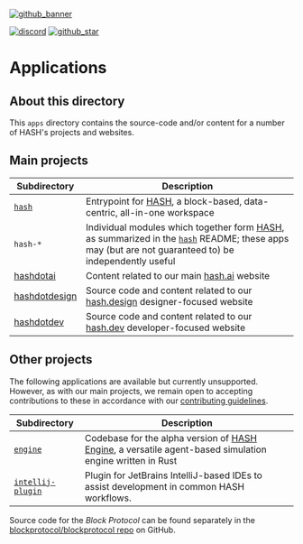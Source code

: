 [blockprotocol/blockprotocol repo]: https://github.com/blockprotocol/blockprotocol
[contributing guidelines]: https://github.com/hashintel/hash/blob/main/.github/CONTRIBUTING.md
[discord]: https://hash.ai/discord?utm_medium=organic&utm_source=github_readme_hash-repo_apps
[github_banner]: https://hash.dev/?utm_medium=organic&utm_source=github_readme_hash-repo_apps
[github_star]: https://github.com/hashintel/hash/tree/main/apps#
[hash]: https://hash.ai/platform/hash?utm_medium=organic&utm_source=github_readme_hash-repo_apps
[hash engine]: https://hash.ai/platform/engine?utm_medium=organic&utm_source=github_readme_hash-repo_apps
[hash.ai]: https://hash.ai/?utm_medium=organic&utm_source=github_readme_hash-repo_apps
[hash.design]: https://hash.design/?utm_medium=organic&utm_source=github_readme_hash-repo_apps
[hash.dev]: https://hash.dev/?utm_medium=organic&utm_source=github_readme_hash-repo_apps

[![github_banner](https://hash.ai/cdn-cgi/imagedelivery/EipKtqu98OotgfhvKf6Eew/01e2b813-d046-4b70-cc4e-eb2f1ead6900/github)][github_banner]

[![discord](https://img.shields.io/discord/840573247803097118)][discord] [![github_star](https://img.shields.io/github/stars/hashintel/hash?label=Star%20on%20GitHub&style=social)][github_star]

# Applications

## About this directory

This `apps` directory contains the source-code and/or content for a number of HASH's projects and websites.

## Main projects

| Subdirectory                   | Description                                                                                                                                                   |
| ------------------------------ | ------------------------------------------------------------------------------------------------------------------------------------------------------------- |
| [`hash`](hash)                 | Entrypoint for [HASH], a block-based, data-centric, all-in-one workspace                                                                                      |
| `hash-*`                       | Individual modules which together form [HASH], as summarized in the [`hash`](hash) README; these apps may (but are not guaranteed to) be independently useful |
| [hashdotai](hashdotai)         | Content related to our main [hash.ai] website                                                                                                                 |
| [hashdotdesign](hashdotdesign) | Source code and content related to our [hash.design] designer-focused website                                                                                 |
| [hashdotdev](hashdotdev)       | Source code and content related to our [hash.dev] developer-focused website                                                                                   |

## Other projects

The following applications are available but currently unsupported. However, as with our main projects, we remain open to accepting contributions to these in accordance with our [contributing guidelines].

| Subdirectory       | Description                                                                                                |
| ------------------ | ---------------------------------------------------------------------------------------------------------- |
| [`engine`](engine) | Codebase for the alpha version of [HASH Engine], a versatile agent-based simulation engine written in Rust |
| [`intellij-plugin`](intellij-plugin) | Plugin for JetBrains IntelliJ-based IDEs to assist development in common HASH workflows. |

Source code for the _Block Protocol_ can be found separately in the [blockprotocol/blockprotocol repo] on GitHub.
